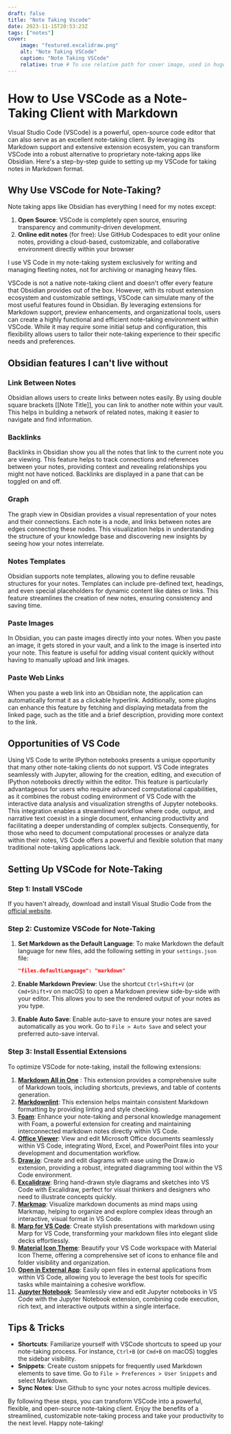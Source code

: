 ```yaml
---
draft: false
title: "Note Taking Vscode"
date: 2023-11-15T20:53:23Z
tags: ["notes"]
cover:
    image: "featured.excalidraw.png"
    alt: "Note Taking VSCode"
    caption: "Note Taking VSCode"
    relative: true # To use relative path for cover image, used in hugo Page-bundles
---
```

# How to Use VSCode as a Note-Taking Client with Markdown

Visual Studio Code (VSCode) is a powerful, open-source code editor that can also serve as an excellent note-taking client. By leveraging its Markdown support and extensive extension ecosystem, you can transform VSCode into a robust alternative to proprietary note-taking apps like Obsidian. Here's a step-by-step guide to setting up my VSCode for taking notes in Markdown format.

## Why Use VSCode for Note-Taking?

Note taking apps like Obsidian has everything I need for my notes except:

1. **Open Source**: VSCode is completely open source, ensuring transparency and community-driven development.
2. **Online edit notes** (for free): Use GitHub Codespaces to edit your online notes, providing a cloud-based, customizable, and collaborative environment directly within your browser

I use VS Code in my note-taking system exclusively for writing and managing fleeting notes, not for archiving or managing heavy files.

VSCode is not a native note-taking client and doesn't offer every feature that Obsidian provides out of the box. However, with its robust extension ecosystem and customizable settings, VSCode can simulate many of the most useful features found in Obsidian. By leveraging extensions for Markdown support, preview enhancements, and organizational tools, users can create a highly functional and efficient note-taking environment within VSCode. While it may require some initial setup and configuration, this flexibility allows users to tailor their note-taking experience to their specific needs and preferences.

## Obsidian features I can't live without

### Link Between Notes

Obsidian allows users to create links between notes easily. By using double square brackets [[Note Title]], you can link to another note within your vault. This helps in building a network of related notes, making it easier to navigate and find information.

### Backlinks

Backlinks in Obsidian show you all the notes that link to the current note you are viewing. This feature helps to track connections and references between your notes, providing context and revealing relationships you might not have noticed. Backlinks are displayed in a pane that can be toggled on and off.

### Graph

The graph view in Obsidian provides a visual representation of your notes and their connections. Each note is a node, and links between notes are edges connecting these nodes. This visualization helps in understanding the structure of your knowledge base and discovering new insights by seeing how your notes interrelate.

### Notes Templates

Obsidian supports note templates, allowing you to define reusable structures for your notes. Templates can include pre-defined text, headings, and even special placeholders for dynamic content like dates or links. This feature streamlines the creation of new notes, ensuring consistency and saving time.

### Paste Images

In Obsidian, you can paste images directly into your notes. When you paste an image, it gets stored in your vault, and a link to the image is inserted into your note. This feature is useful for adding visual content quickly without having to manually upload and link images.

### Paste Web Links

When you paste a web link into an Obsidian note, the application can automatically format it as a clickable hyperlink. Additionally, some plugins can enhance this feature by fetching and displaying metadata from the linked page, such as the title and a brief description, providing more context to the link.

## Opportunities of VS Code

Using VS Code to write IPython notebooks presents a unique opportunity that many other note-taking clients do not support. VS Code integrates seamlessly with Jupyter, allowing for the creation, editing, and execution of IPython notebooks directly within the editor. This feature is particularly advantageous for users who require advanced computational capabilities, as it combines the robust coding environment of VS Code with the interactive data analysis and visualization strengths of Jupyter notebooks. This integration enables a streamlined workflow where code, output, and narrative text coexist in a single document, enhancing productivity and facilitating a deeper understanding of complex subjects. Consequently, for those who need to document computational processes or analyze data within their notes, VS Code offers a powerful and flexible solution that many traditional note-taking applications lack.

## Setting Up VSCode for Note-Taking

### Step 1: Install VSCode

If you haven't already, download and install Visual Studio Code from the [official website](https://code.visualstudio.com/).

### Step 2: Customize VSCode for Note-Taking

1. **Set Markdown as the Default Language**: To make Markdown the default language for new files, add the following setting in your `settings.json` file:

   ```json
   "files.defaultLanguage": "markdown"
   ```
2. **Enable Markdown Preview**: Use the shortcut `Ctrl+Shift+V` (or `Cmd+Shift+V` on macOS) to open a Markdown preview side-by-side with your editor. This allows you to see the rendered output of your notes as you type.
3. **Enable Auto Save**: Enable auto-save to ensure your notes are saved automatically as you work. Go to `File > Auto Save` and select your preferred auto-save interval.

### Step 3: Install Essential Extensions

To optimize VSCode for note-taking, install the following extensions:

1. [**Markdown All in One**](https://github.com/yzhang-gh/vscode-markdown) : This extension provides a comprehensive suite of Markdown tools, including shortcuts, previews, and table of contents generation.
2. [**Markdownlint**](https://github.com/DavidAnson/vscode-markdownlint): This extension helps maintain consistent Markdown formatting by providing linting and style checking.
3. [**Foam**](https://github.com/foambubble/foam): Enhance your note-taking and personal knowledge management with Foam, a powerful extension for creating and maintaining interconnected markdown notes directly within VS Code.
4. [**Office Viewer**](https://github.com/cweijan/vscode-office): View and edit Microsoft Office documents seamlessly within VS Code, integrating Word, Excel, and PowerPoint files into your development and documentation workflow.
5. [**Draw.io**](https://github.com/hediet/vscode-drawio): Create and edit diagrams with ease using the Draw.io extension, providing a robust, integrated diagramming tool within the VS Code environment.
6. [**Excalidraw**](https://github.com/excalidraw/excalidraw-vscode#master): Bring hand-drawn style diagrams and sketches into VS Code with Excalidraw, perfect for visual thinkers and designers who need to illustrate concepts quickly.
7. [**Markmap**](https://github.com/markmap/markmap-vscode): Visualize markdown documents as mind maps using Markmap, helping to organize and explore complex ideas through an interactive, visual format in VS Code.
8. [**Marp for VS Code**](https://github.com/marp-team/marp-vscode): Create stylish presentations with markdown using Marp for VS Code, transforming your markdown files into elegant slide decks effortlessly.
9. [**Material Icon Theme**](https://github.com/material-extensions/vscode-material-icon-theme): Beautify your VS Code workspace with Material Icon Theme, offering a comprehensive set of icons to enhance file and folder visibility and organization.
10. [**Open in External App**](https://github.com/tjx666/open-in-external-app): Easily open files in external applications from within VS Code, allowing you to leverage the best tools for specific tasks while maintaining a cohesive workflow.
11. [**Jupyter Notebook**](https://github.com/Microsoft/vscode-jupyter): Seamlessly view and edit Jupyter notebooks in VS Code with the Jupyter Notebook extension, combining code execution, rich text, and interactive outputs within a single interface.

## Tips & Tricks

- **Shortcuts**: Familiarize yourself with VSCode shortcuts to speed up your note-taking process. For instance, `Ctrl+B` (or `Cmd+B` on macOS) toggles the sidebar visibility.
- **Snippets**: Create custom snippets for frequently used Markdown elements to save time. Go to `File > Preferences > User Snippets` and select Markdown.
- **Sync Notes**: Use Github to sync your notes across multiple devices.

By following these steps, you can transform VSCode into a powerful, flexible, and open-source note-taking client. Enjoy the benefits of a streamlined, customizable note-taking process and take your productivity to the next level. Happy note-taking!
